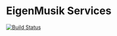 # EigenMusik Services
[![Build Status](https://travis-ci.org/EigenMusik/eigenmusik-api.svg?branch=master)](https://travis-ci.org/EigenMusik/eigenmusik-api)
